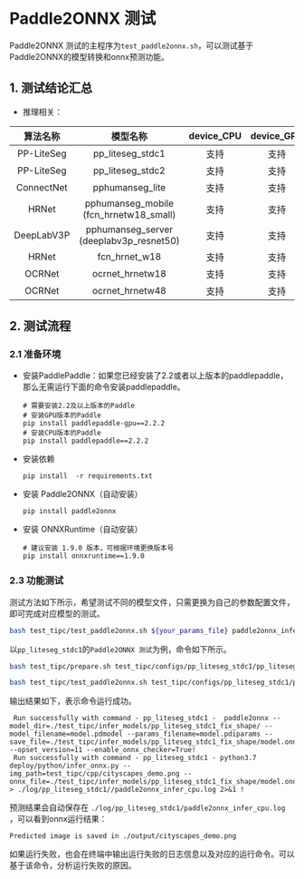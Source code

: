 # Paddle2ONNX 测试

Paddle2ONNX 测试的主程序为`test_paddle2onnx.sh`，可以测试基于Paddle2ONNX的模型转换和onnx预测功能。


## 1. 测试结论汇总

- 推理相关：

| 算法名称 | 模型名称 | device_CPU | device_GPU | batchsize |
|  :----:   |  :----: |   :----:   |  :----:  |   :----:   |
|  PP-LiteSeg   |  pp_liteseg_stdc1 |  支持 | 支持 | 1 |
|  PP-LiteSeg   |  pp_liteseg_stdc2 |  支持 | 支持 | 1 |
|  ConnectNet   |  pphumanseg_lite |  支持 | 支持 | 1 |
|  HRNet   | pphumanseg_mobile (fcn_hrnetw18_small)  |  支持 | 支持 | 1 |
|  DeepLabV3P    |  pphumanseg_server (deeplabv3p_resnet50) |  支持 | 支持 | 1 |
|  HRNet   |  fcn_hrnet_w18 |  支持 | 支持 | 1 |
|  OCRNet   |  ocrnet_hrnetw18 |  支持 | 支持 | 1 |
|  OCRNet   |  ocrnet_hrnetw48 |  支持 | 支持 | 1 |


## 2. 测试流程


### 2.1 准备环境


- 安装PaddlePaddle：如果您已经安装了2.2或者以上版本的paddlepaddle，那么无需运行下面的命令安装paddlepaddle。
    ```
    # 需要安装2.2及以上版本的Paddle
    # 安装GPU版本的Paddle
    pip install paddlepaddle-gpu==2.2.2
    # 安装CPU版本的Paddle
    pip install paddlepaddle==2.2.2
    ```

- 安装依赖
    ```
    pip install  -r requirements.txt
    ```

- 安装 Paddle2ONNX（自动安装）
    ```
    pip install paddle2onnx
    ```

- 安装 ONNXRuntime（自动安装）
    ```
    # 建议安装 1.9.0 版本，可根据环境更换版本号
    pip install onnxruntime==1.9.0
    ```


### 2.3 功能测试

测试方法如下所示，希望测试不同的模型文件，只需更换为自己的参数配置文件，即可完成对应模型的测试。

```bash
bash test_tipc/test_paddle2onnx.sh ${your_params_file} paddle2onnx_infer
```

以`pp_liteseg_stdc1`的`Paddle2ONNX 测试`为例，命令如下所示。

 ```bash
bash test_tipc/prepare.sh test_tipc/configs/pp_liteseg_stdc1/pp_liteseg_stdc1_model_linux_gpu_normal_normal_paddle2onnx_python_linux_cpu.txt paddle2onnx_infer
```

```bash
bash test_tipc/test_paddle2onnx.sh test_tipc/configs/pp_liteseg_stdc1/pp_liteseg_stdc1_model_linux_gpu_normal_normal_paddle2onnx_python_linux_cpu.txt paddle2onnx_infer
```

输出结果如下，表示命令运行成功。

```
 Run successfully with command - pp_liteseg_stdc1 -  paddle2onnx --model_dir=./test_tipc/infer_models/pp_liteseg_stdc1_fix_shape/ --model_filename=model.pdmodel --params_filename=model.pdiparams --save_file=./test_tipc/infer_models/pp_liteseg_stdc1_fix_shape/model.onnx --opset_version=11 --enable_onnx_checker=True!  
 Run successfully with command - pp_liteseg_stdc1 - python3.7 deploy/python/infer_onnx.py --img_path=test_tipc/cpp/cityscapes_demo.png --onnx_file=./test_tipc/infer_models/pp_liteseg_stdc1_fix_shape/model.onnx > ./log/pp_liteseg_stdc1//paddle2onnx_infer_cpu.log 2>&1 !
```

预测结果会自动保存在 `./log/pp_liteseg_stdc1/paddle2onnx_infer_cpu.log` ，可以看到onnx运行结果：
```
Predicted image is saved in ./output/cityscapes_demo.png
```

如果运行失败，也会在终端中输出运行失败的日志信息以及对应的运行命令。可以基于该命令，分析运行失败的原因。
